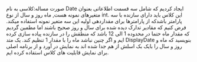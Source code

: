 صورت مساله:کلاسی به نام Date ایجاد کردیم که شامل سه قسمت اطلاعاتی بعنوان متغیرهای نمونه هست,
ماه روز و سال از نوع int.
این کلاس باید دارای سازنده با سه پارامتر باشدکه از پارامترها برای مقداردهی اولیه این سه متغیر نمونه استفاده میکند.
فرض کنیم که مقادیر تدارک دیده شده برای سال و روز صحیح باشند اما مطمین گردیم که مقدار ماه حتما در محدوده 1 الی 12 باشد
که منطقش را در سازنده پیاده سازی کرده ایم و اگر چنین نباشد ماه را با مقدار 1 تنظیم کند.
یک متد DisplayDate بنویسید که ماه و روز و سال را بایک بک اسلش از هم جدا شده اند به نمایش در آورد
و از برنامه اصلی برای نمایش قابلیت های کلاس استفاده کرده ایم.